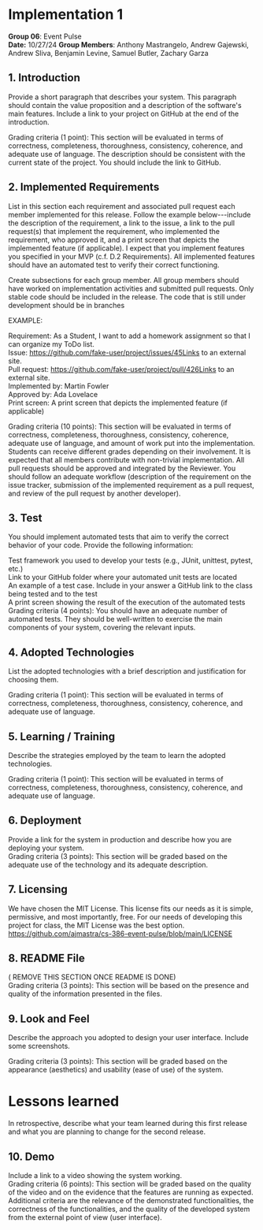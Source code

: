 # Implementation 1

**Group 06**: Event Pulse  
**Date:** 10/27/24
**Group Members**: Anthony Mastrangelo, Andrew Gajewski, Andrew Sliva, Benjamin Levine, Samuel Butler, Zachary Garza  

## 1. Introduction

Provide a short paragraph that describes your system. This paragraph should contain the value proposition and a description of the software's main features. Include a link to your project on GitHub at the end of the introduction.   

Grading criteria (1 point): This section will be evaluated in terms of correctness, completeness, thoroughness, consistency, coherence, and adequate use of language. The description should be consistent with the current state of the project. You should include the link to GitHub.   

## 2. Implemented Requirements  

List in this section each requirement and associated pull request each member implemented for this release. Follow the example below---include the description of the requirement, a link to the issue, a link to the pull request(s) that implement the requirement, who implemented the requirement, who approved it, and a print screen that depicts the implemented feature (if applicable). I expect that you implement features you specified in your MVP (c.f. D.2 Requirements). All implemented features should have an automated test to verify their correct functioning.    

Create subsections for each group member. All group members should have worked on implementation activities and submitted pull requests. Only stable code should be included in the release. The code that is still under development should be in branches   

EXAMPLE:

Requirement: As a Student, I want to add a homework assignment so that I can organize my ToDo list.   
Issue: https://github.com/fake-user/project/issues/45Links to an external site.   
Pull request: https://github.com/fake-user/project/pull/426Links to an external site.   
Implemented by: Martin Fowler   
Approved by: Ada Lovelace   
Print screen: A print screen that depicts the implemented feature (if applicable)   


Grading criteria (10 points): This section will be evaluated in terms of correctness, completeness, thoroughness, consistency, coherence, adequate use of language, and amount of work put into the implementation. Students can receive different grades depending on their involvement. It is expected that all members contribute with non-trivial implementation. All pull requests should be approved and integrated by the Reviewer. You should follow an adequate workflow (description of the requirement on the issue tracker, submission of the implemented requirement as a pull request, and review of the pull request by another developer).    

## 3. Test  
You should implement automated tests that aim to verify the correct behavior of your code. Provide the following information:  

Test framework you used to develop your tests (e.g., JUnit, unittest, pytest, etc.)  
Link to your GitHub folder where your automated unit tests are located  
An example of a test case. Include in your answer a GitHub link to the class being tested and to the test  
A print screen showing the result of the execution of the automated tests  
Grading criteria (4 points): You should have an adequate number of automated tests. They should be well-written to exercise the main components of your system, covering the relevant inputs.  

## 4. Adopted Technologies

List the adopted technologies with a brief description and justification for choosing them.  

Grading criteria (1 point): This section will be evaluated in terms of correctness, completeness, thoroughness, consistency, coherence, and adequate use of language.  

## 5. Learning / Training
Describe the strategies employed by the team to learn the adopted technologies.    

Grading criteria (1 point): This section will be evaluated in terms of correctness, completeness, thoroughness, consistency, coherence, and adequate use of language.   

## 6. Deployment

Provide a link for the system in production and describe how you are deploying your system.   
 Grading criteria (3 points): This section will be graded based on the adequate use of the technology and its adequate description.   

 ## 7. Licensing 
 We have chosen the MIT License. This license fits our needs as it is simple, permissive, and most importantly, free. For our needs of developing this project for class, the MIT License was the best option. 
 https://github.com/ajmastra/cs-386-event-pulse/blob/main/LICENSE  

 ## 8. README File

( REMOVE THIS SECTION ONCE README IS DONE)   
 Grading criteria (3 points): This section will be based on the presence and quality of the information presented in the files.  

 ## 9. Look and Feel
 Describe the approach you adopted to design your user interface. Include some screenshots.   

Grading criteria (3 points): This section will be graded based on the appearance (aesthetics) and usability (ease of use) of the system.   

# Lessons learned
In retrospective, describe what your team learned during this first release and what you are planning to change for the second release.

## 10. Demo
Include a link to a video showing the system working.  
Grading criteria (6 points): This section will be graded based on the quality of the video and on the evidence that the features are running as expected. Additional criteria are the relevance of the demonstrated functionalities, the correctness of the functionalities, and the quality of the developed system from the external point of view (user interface).   
